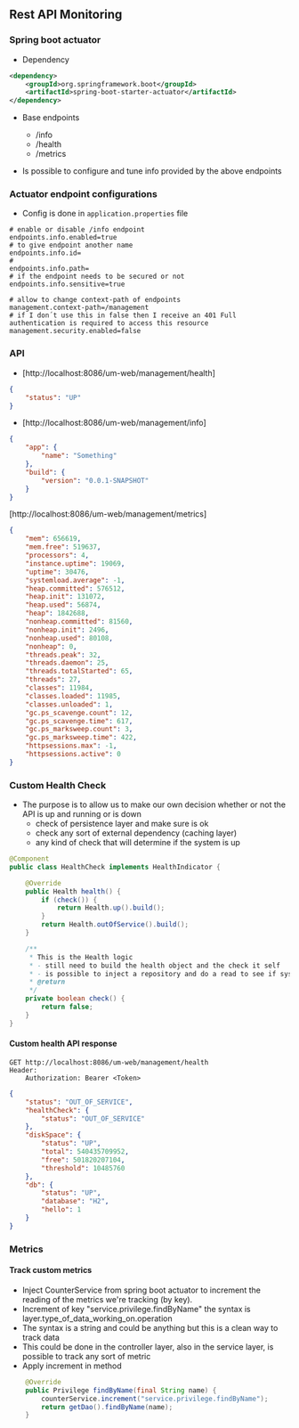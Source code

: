 ## Rest API Monitoring
### Spring boot actuator
* Dependency
```xml
<dependency>
    <groupId>org.springframework.boot</groupId>
    <artifactId>spring-boot-starter-actuator</artifactId>
</dependency>
```

* Base endpoints
    * /info
    * /health
    * /metrics
    
* Is possible to configure and tune info provided by the above endpoints

### Actuator endpoint configurations
* Config is done in `application.properties` file
```
# enable or disable /info endpoint
endpoints.info.enabled=true
# to give endpoint another name
endpoints.info.id=
#
endpoints.info.path=
# if the endpoint needs to be secured or not
endpoints.info.sensitive=true

# allow to change context-path of endpoints
management.context-path=/management
# if I don´t use this in false then I receive an 401 Full authentication is required to access this resource
management.security.enabled=false
```

### API

* [http://localhost:8086/um-web/management/health]
```json
{
    "status": "UP"
}
```

* [http://localhost:8086/um-web/management/info]
```json
{
    "app": {
        "name": "Something"
    },
    "build": {
        "version": "0.0.1-SNAPSHOT"
    }
}
```

[http://localhost:8086/um-web/management/metrics]
```json
{
    "mem": 656619,
    "mem.free": 519637,
    "processors": 4,
    "instance.uptime": 19069,
    "uptime": 30476,
    "systemload.average": -1,
    "heap.committed": 576512,
    "heap.init": 131072,
    "heap.used": 56874,
    "heap": 1842688,
    "nonheap.committed": 81560,
    "nonheap.init": 2496,
    "nonheap.used": 80108,
    "nonheap": 0,
    "threads.peak": 32,
    "threads.daemon": 25,
    "threads.totalStarted": 65,
    "threads": 27,
    "classes": 11984,
    "classes.loaded": 11985,
    "classes.unloaded": 1,
    "gc.ps_scavenge.count": 12,
    "gc.ps_scavenge.time": 617,
    "gc.ps_marksweep.count": 3,
    "gc.ps_marksweep.time": 422,
    "httpsessions.max": -1,
    "httpsessions.active": 0
}
```

### Custom Health Check
* The purpose is to allow us to make our own decision whether or not the API is up and running or is down
    * check of persistence layer and make sure is ok
    * check any sort of external dependency (caching layer)
    * any kind of check that will determine if the system is up
```java
@Component
public class HealthCheck implements HealthIndicator {

    @Override
    public Health health() {
        if (check()) {
            return Health.up().build();
        }
        return Health.outOfService().build();
    }

    /**
     * This is the Health logic
     * - still need to build the health object and the check it self
     * - is possible to inject a repository and do a read to see if system is up
     * @return
     */
    private boolean check() {
        return false;
    }
}
```

#### Custom health API response
``` 
GET http://localhost:8086/um-web/management/health
Header:
    Authorization: Bearer <Token>
```

```json
{
    "status": "OUT_OF_SERVICE",
    "healthCheck": {
        "status": "OUT_OF_SERVICE"
    },
    "diskSpace": {
        "status": "UP",
        "total": 540435709952,
        "free": 501820207104,
        "threshold": 10485760
    },
    "db": {
        "status": "UP",
        "database": "H2",
        "hello": 1
    }
}
```

### Metrics
#### Track custom metrics
* Inject CounterService from spring boot actuator to increment the reading of the metrics we're tracking (by key).
* Increment of key "service.privilege.findByName" the syntax is layer.type_of_data_working_on.operation
* The syntax is a string and could be anything but this is a clean way to track data
* This could be done in the controller layer, also in the service layer, is possible to track any sort of metric
* Apply increment in method
```java
    @Override
    public Privilege findByName(final String name) {
        counterService.increment("service.privilege.findByName");
        return getDao().findByName(name);
    }
```
